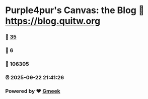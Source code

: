 # Purple4pur's Canvas: the Blog :link: https://blog.quitw.org 
### :page_facing_up: [35](https://blog.quitw.org/tag.html) 
### :speech_balloon: 6 
### :hibiscus: 106305 
### :alarm_clock: 2025-09-22 21:41:26 
### Powered by :heart: [Gmeek](https://github.com/Meekdai/Gmeek)
